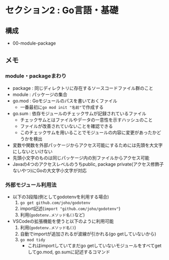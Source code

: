 # セクション2 : Go言語・基礎

## 構成
- 00-module-package

## メモ
### module・packageまわり
- package : 同じディレクトリに存在するソースコードファイル群のこと
- module : パッケージの集合
- go.mod : Goモジュールのパスを書いておくファイル
  - 一番最初に`go mod init "名前"`で作成する
- go.sum : 依存モジュールのチェックサムが記録されているファイル
  - チェックサムとはファイルやデータの一意性を示すハッシュのこと
  - ファイルが改善されていないことを確認できる
  - このチェックサムを用いることでモジュールの内容に変更があったかどうかを検出
- 変数や関数を外部パッケージからアクセス可能にするためには先頭を大文字にしないといけない
- 先頭小文字のものは同じパッケージ内の別ファイルからアクセス可能
- Javaの4つのアクセスレベルのうちpublic, package private(アクセス修飾子ないやつ)にGoの大文字小文字が対応
### 外部モジュール利用法
- 以下の3段階(例としてgodotenvを利用する場合)
    1. `go get github.com/joho/godotenv`
    2. import記述(`import "github.com/joho/godotenv"`)
    3. 利用(`godotenv.メソッド名()`など)
- VSCodeの拡張機能を使うと以下のように利用可能
    1. 利用(`godotenv.メソッド名()`)
    2. 自動でimportが追加されるが波線が引かれる(go getしていないから)
    3. `go mod tidy`
        - これはimportしていてまだgo getしていないモジュールをすべてgetしてgo.mod, go.sumに記述するコマンド